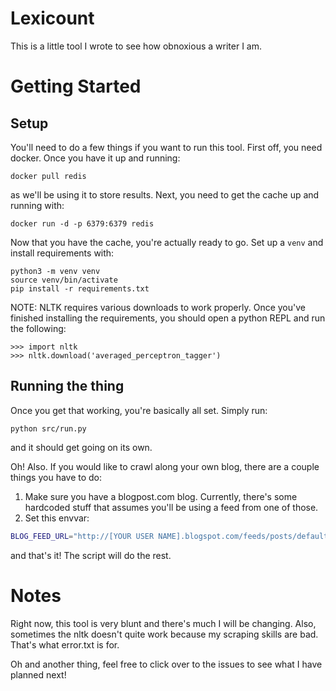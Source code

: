 # Lexicount
This is a little tool I wrote to see how obnoxious a writer I am.

# Getting Started
## Setup
You'll need to do a few things if you want to run this tool. First off, you need docker. Once you have it up and running:
```
docker pull redis
```
as we'll be using it to store results. Next, you need to get the cache up and running with:
```
docker run -d -p 6379:6379 redis
```

Now that you have the cache, you're actually ready to go. Set up a `venv` and install requirements with:
```
python3 -m venv venv
source venv/bin/activate
pip install -r requirements.txt
```

NOTE: NLTK requires various downloads to work properly. Once you've finished installing the requirements, you should open a python REPL and run the following:
```
>>> import nltk
>>> nltk.download('averaged_perceptron_tagger')
```

## Running the thing
Once you get that working, you're basically all set. Simply run:
```
python src/run.py
```
and it should get going on its own.

Oh! Also. If you would like to crawl along your own blog, there are a couple things you have to do:

1. Make sure you have a blogpost.com blog. Currently, there's some hardcoded stuff that assumes you'll be using a feed from one of those.
1. Set this envvar:
```bash
BLOG_FEED_URL="http://[YOUR USER NAME].blogspot.com/feeds/posts/default"
```

and that's it! The script will do the rest.

# Notes
Right now, this tool is very blunt and there's much I will be changing. Also, sometimes the nltk doesn't quite work because my scraping skills are bad. That's what error.txt is for.

Oh and another thing, feel free to click over to the issues to see what I have planned next!
